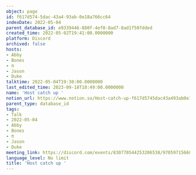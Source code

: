 ```yaml
---
object: page
id: f617d574-5dac-43a4-93ab-0e18a766cc64
indexDate: 2022-05-04
parent_database_id: e9339446-880f-4ef0-8ad7-8ad1f507dded
created_time: 2022-05-02T19:41:00.0000000
platform: Discord
archived: false
hosts:
- Abby
- Bones
- π
- Jason
- Duke
talktime: 2022-05-04T19:30:00.0000000
last_edited_time: 2023-09-18T10:49:00.0000000
name: 'Host catch up '
notion_url: https://www.notion.so/Host-catch-up-f617d5745dac43a493ab0e18a766cc64
parent_type: database_id
tags:
- Talk
- 2022-05-04
- Abby
- Bones
- π
- Jason
- Duke
meeting_link: https://discord.com/events/830770544253206538/970597156681568276
language_level: No limit
title: 'Host catch up '
---
```





